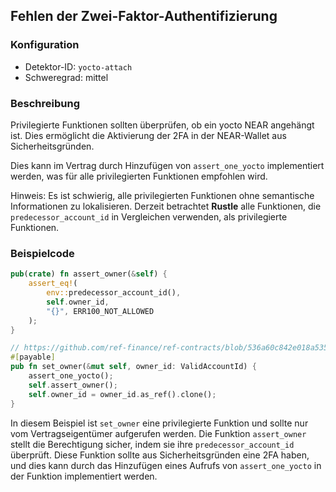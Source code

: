 
## Fehlen der Zwei-Faktor-Authentifizierung

### Konfiguration

* Detektor-ID: `yocto-attach`
* Schweregrad: mittel

### Beschreibung

Privilegierte Funktionen sollten überprüfen, ob ein yocto NEAR angehängt ist. Dies ermöglicht die Aktivierung der 2FA in der NEAR-Wallet aus Sicherheitsgründen.

Dies kann im Vertrag durch Hinzufügen von `assert_one_yocto` implementiert werden, was für alle privilegierten Funktionen empfohlen wird.

Hinweis: Es ist schwierig, alle privilegierten Funktionen ohne semantische Informationen zu lokalisieren. Derzeit betrachtet **Rustle** alle Funktionen, die `predecessor_account_id` in Vergleichen verwenden, als privilegierte Funktionen.

### Beispielcode

```rust
pub(crate) fn assert_owner(&self) {
    assert_eq!(
        env::predecessor_account_id(),
        self.owner_id,
        "{}", ERR100_NOT_ALLOWED
    );
}

// https://github.com/ref-finance/ref-contracts/blob/536a60c842e018a535b478c874c747bde82390dd/ref-exchange/src/owner.rs#L16
#[payable]
pub fn set_owner(&mut self, owner_id: ValidAccountId) {
    assert_one_yocto();
    self.assert_owner();
    self.owner_id = owner_id.as_ref().clone();
}
```

In diesem Beispiel ist `set_owner` eine privilegierte Funktion und sollte nur vom Vertragseigentümer aufgerufen werden. Die Funktion `assert_owner` stellt die Berechtigung sicher, indem sie ihre `predecessor_account_id` überprüft. Diese Funktion sollte aus Sicherheitsgründen eine 2FA haben, und dies kann durch das Hinzufügen eines Aufrufs von `assert_one_yocto` in der Funktion implementiert werden.
